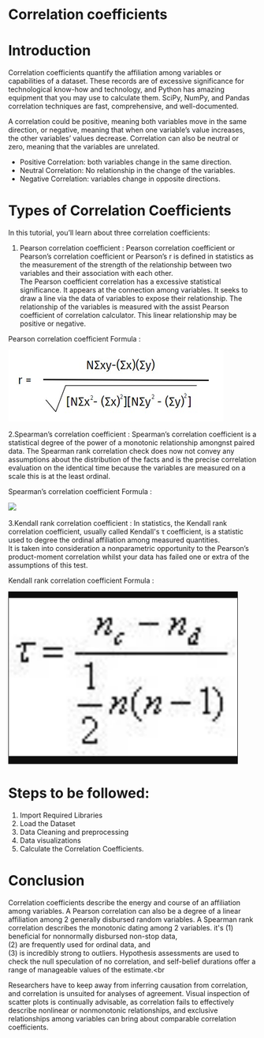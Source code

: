 # Correlation coefficients

# Introduction
Correlation coefficients quantify the affiliation among variables or capabilities of a dataset. These records are of excessive significance for technological know-how and technology, and Python has amazing equipment that you may use to calculate them. SciPy, NumPy, and Pandas correlation techniques are fast, comprehensive, and well-documented.<br>

A correlation could be positive, meaning both variables move in the same direction, or negative, meaning that when one variable’s value increases, the other variables’ values decrease. Correlation can also be neutral or zero, meaning that the variables are unrelated.<br>
- Positive Correlation: both variables change in the same direction.
- Neutral Correlation: No relationship in the change of the variables.
- Negative Correlation: variables change in opposite directions.

# Types of Correlation Coefficients

In this tutorial, you’ll learn about three correlation coefficients:<br>
1. Pearson correlation coefficient : Pearson correlation coefficient or Pearson’s correlation coefficient or Pearson’s r is defined in statistics as the measurement of the strength of the relationship between two variables and their association with each other.<br>
The Pearson coefficient correlation has a excessive statistical significance. It appears at the connection among variables. It seeks to draw a line via the data of variables to expose their relationship. The relationship of the variables is measured with the assist Pearson coefficient of correlation calculator. This linear relationship may be positive or negative.

Pearson correlation coefficient Formula :<br>

![](Images/pearson.jpg)<br>

2.Spearman’s correlation coefficient : Spearman’s correlation coefficient is a statistical degree of the power of a monotonic relationship amongnst paired data. The Spearman rank correlation check does now not convey any assumptions about the distribution of the facts and is the precise correlation evaluation on the identical time because the variables are measured on a scale this is at the least ordinal.<br>

Spearman’s correlation coefficient Formula :<br>

![](Images/Spearman’s.png)<br>

3.Kendall rank correlation coefficient : In statistics, the Kendall rank correlation coefficient, usually called Kendall's τ coefficient, is a statistic used to degree the ordinal affiliation among measured quantities.<br>
It is taken into consideration a nonparametric opportunity to the Pearson’s product-moment correlation whilst your data has failed one or extra of the assumptions of this test.<br>

Kendall rank correlation coefficient Formula :<br>

![](Images/Kendall.png)<br>

# Steps to be followed:<br>
1. Import Required Libraries
2. Load the Dataset
3. Data Cleaning and preprocessing
4. Data visualizations
5. Calculate the Correlation Coefficients.

# Conclusion
Correlation coefficients describe the energy and course of an affiliation among variables. A Pearson correlation can also be a degree of a linear affiliation among 2 generally disbursed random variables. A Spearman rank correlation describes the monotonic dating among 2 variables. it's (1) beneficial for nonnormally disbursed non-stop data,<br>(2) are frequently used for ordinal data, and <br>(3) is incredibly strong to outliers. Hypothesis assessments are used to check the null speculation of no correlation, and self-belief durations offer a range of manageable values of the estimate.<br

Researchers have to keep away from inferring causation from correlation, and correlation is unsuited for analyses of agreement. Visual inspection of scatter plots is continually advisable, as correlation fails to effectively describe nonlinear or nonmonotonic relationships, and exclusive relationships among variables can bring about comparable correlation coefficients.


